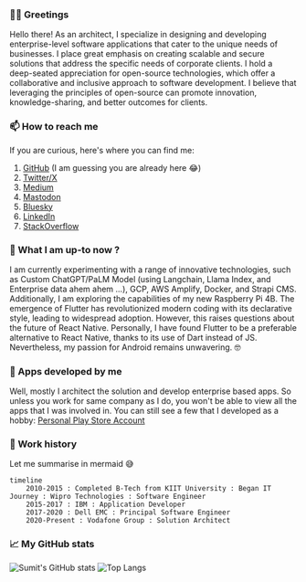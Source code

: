 
### 🤝🏻 Greetings

Hello there! As an architect, I specialize in designing and developing enterprise-level software applications that cater to the unique needs of businesses. I place great emphasis on creating scalable and secure solutions that address the specific needs of corporate clients. I hold a deep-seated appreciation for open-source technologies, which offer a collaborative and inclusive approach to software development. I believe that leveraging the principles of open-source can promote innovation, knowledge-sharing, and better outcomes for clients.

### 📫 How to reach me
If you are curious, here's where you can find me:

 1. [GitHub](https://github.com/sumitsahoo) (I am guessing you are already here 😂)
 2. [Twitter/X](https://x.com/sumitsahoo)
 3. [Medium](https://medium.com/@sumitsahoo)
 4. <a rel="me" href="https://mastodon.social/@sumitsahoo">Mastodon</a>
 5. [Bluesky](https://bsky.app/profile/sumitsahoo.bsky.social)
 6. [LinkedIn](https://www.linkedin.com/in/sumit-sahoo)
 7. [StackOverflow](https://stackoverflow.com/users/1293601/sumit-sahoo)
 
### 🔭 What I am up-to now ?
I am currently experimenting with a range of innovative technologies, such as Custom ChatGPT/PaLM Model (using Langchain, Llama Index, and Enterprise data ahem ahem ...), GCP, AWS Amplify, Docker, and Strapi CMS. Additionally, I am exploring the capabilities of my new Raspberry Pi 4B. The emergence of Flutter has revolutionized modern coding with its declarative style, leading to widespread adoption. However, this raises questions about the future of React Native. Personally, I have found Flutter to be a preferable alternative to React Native, thanks to its use of Dart instead of JS. Nevertheless, my passion for Android remains unwavering. 🤓

### 📱 Apps developed by me
Well, mostly I architect the solution and develop enterprise based apps. So unless you work for same company as I do, you won't be able to view all the apps that I was involved in. You can still see a few that I developed as a hobby:  [Personal Play Store Account](https://play.google.com/store/apps/developer?id=Sumit%20Sahoo)

### 💼 Work history

Let me summarise in mermaid 😅

```mermaid
timeline
    2010-2015 : Completed B-Tech from KIIT University : Began IT Journey : Wipro Technologies : Software Engineer
    2015-2017 : IBM : Application Developer
    2017-2020 : Dell EMC : Principal Software Engineer
    2020-Present : Vodafone Group : Solution Architect
```

### 📈 My GitHub stats

![Sumit's GitHub stats](https://github-readme-stats.vercel.app/api?username=sumitsahoo&show_icons=true&theme=default&count_private=true&hide_title=true)
![Top Langs](https://github-readme-stats.vercel.app/api/top-langs/?username=sumitsahoo&layout=compact)
